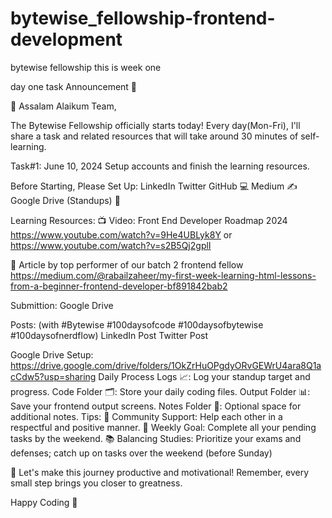 # bytewise_fellowship-frontend-development
bytewise fellowship
 this is week one 

 day one task
 Announcement 🌟

👋 Assalam Alaikum Team,

The Bytewise Fellowship officially starts today!
Every day(Mon-Fri), I'll share a task and related resources that will take around 30 minutes of self-learning.

Task#1:  June 10, 2024
Setup accounts and finish the learning resources.

Before Starting, Please Set Up:
LinkedIn 
Twitter 
GitHub 💻
Medium ✍️
Google Drive (Standups) 📂

Learning Resources:
📺 Video: Front End Developer Roadmap 2024
https://www.youtube.com/watch?v=9He4UBLyk8Y
or
https://www.youtube.com/watch?v=s2B5Qj2gplI

📝 Article by top performer of our batch 2 frontend fellow
https://medium.com/@rabailzaheer/my-first-week-learning-html-lessons-from-a-beginner-frontend-developer-bf891842bab2

Submittion:
Google Drive

Posts: (with #Bytewise #100daysofcode #100daysofbytewise #100daysofnerdflow)
LinkedIn Post
Twitter Post

Google Drive Setup:
https://drive.google.com/drive/folders/1OkZrHuOPgdyORvGEWrU4ara8Q1acCdw5?usp=sharing
Daily Process Logs 📈: Log your standup target and progress.
Code Folder 🗂️: Store your daily coding files.
Output Folder 📊: Save your frontend output screens.
Notes Folder 📝: Optional space for additional notes.
Tips:
🤝 Community Support: Help each other in a respectful and positive manner.
🎯 Weekly Goal: Complete all your pending tasks by the weekend.
📚 Balancing Studies: Prioritize your exams and defenses; catch up on tasks over the weekend (before Sunday)

🚀 Let's make this journey productive and motivational! Remember, every small step brings you closer to greatness.

Happy Coding 💯